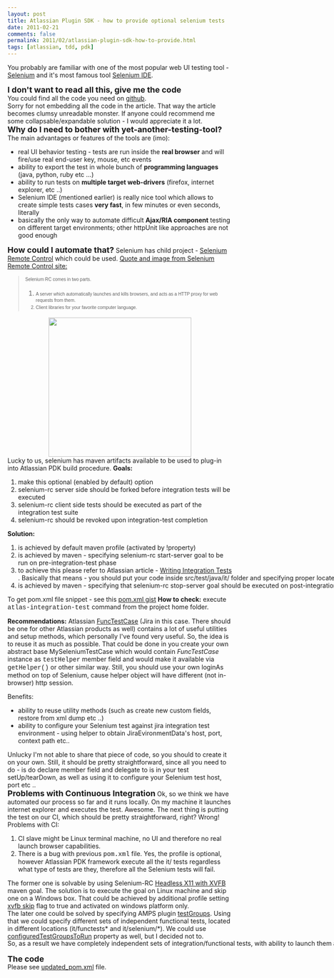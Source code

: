 ```yaml
---
layout: post
title: Atlassian Plugin SDK - how to provide optional selenium tests
date: 2011-02-21
comments: false
permalink: 2011/02/atlassian-plugin-sdk-how-to-provide.html
tags: [atlassian, tdd, pdk]
---
```


You probably are familiar with one of the most popular web UI testing tool - <a href="http://seleniumhq.org/">Selenium</a> and it's most famous tool <a href="http://seleniumhq.org/projects/ide/">Selenium IDE</a>.
<div>
</div><div><b><span class="Apple-style-span" style="font-size: large;">I don't want to read all this, give me the code</span></b></div><div><span class="Apple-style-span">You could find all the code you need on <a href="https://gist.github.com/836325#file_pom_updated.xml">github</a>.</span></div><div><span class="Apple-style-span">
</span></div><div><span class="Apple-style-span">Sorry for not embedding all the code in the article. That way the article becomes clumsy unreadable monster. If anyone could recommend me some collapsable/expandable solution - I would appreciate it a lot.</span></div><div><div>
<span class="Apple-style-span" style="font-size: large;"><b>Why do I need to bother with yet-another-testing-tool?</b></span>
The main advantages or features of the tools are (imo):
<ul><li>real UI behavior testing - tests are run inside the <b>real browser</b> and will fire/use real end-user key, mouse, etc events</li><li>ability to export the test in whole bunch of <b>programming languages</b> (java, python, ruby etc ...) </li><li>ability to run tests on <b>multiple target web-drivers</b> (firefox, internet explorer, etc ..)</li><li>Selenium IDE (mentioned earlier) is really nice tool which allows to create simple tests cases <b>very fast</b>, in few minutes or even seconds, literally</li><li>basically the only way to automate difficult <b>Ajax/RIA component</b> testing on different target environments; other httpUnit like approaches are not good enough</li></ul><b><span class="Apple-style-span" style="font-size: large;">How could I automate that?</span></b>
<span class="Apple-style-span">Selenium has child project - <a href="http://seleniumhq.org/projects/remote-control/">Selenium Remote Control</a> which could be used.</span>
<u><span class="Apple-style-span">Quote and image from </span>Selenium Remote Control site:</u>
<blockquote><span class="Apple-style-span"><span class="Apple-style-span" style="font-family: verdana, sans-serif; font-size: x-small; line-height: 16px;"></span></span>
<div style="line-height: 18px; margin-bottom: 0.6em; margin-left: 0px; margin-right: 0px; margin-top: 0px;"><span class="Apple-style-span"><span class="Apple-style-span" style="font-family: verdana, sans-serif; font-size: x-small; line-height: 16px;">Selenium RC comes in two parts. </span></span></div><ol><li style="margin-bottom: 0.2em; margin-top: 0.2em;"><span class="Apple-style-span"><span class="Apple-style-span" style="font-family: verdana, sans-serif; font-size: x-small; line-height: 16px;">A server which automatically launches and kills browsers, and acts as a HTTP proxy for web requests from them.</span></span></li><span class="Apple-style-span"><span class="Apple-style-span" style="font-family: verdana, sans-serif; font-size: x-small; line-height: 16px;"><li style="margin-bottom: 0.2em; margin-top: 0.2em;">Client libraries for your favorite computer language.</li></span></span></ol></blockquote><div class="separator" style="clear: both; text-align: center;"><a href="http://selenium.openqa.org/selenium-rc.png" imageanchor="1" style="margin-left: 1em; margin-right: 1em;"><img border="0" height="312" src="http://selenium.openqa.org/selenium-rc.png" width="320" /></a></div><div>
</div>Lucky to us, selenium has maven artifacts available to be used to plug-in into Atlassian PDK build procedure.
<b>Goals:</b>
<ol><li>make this optional (enabled by default) option</li><li>selenium-rc server side should be forked before integration tests will be executed</li><li>selenium-rc client side tests should be executed as part of the integration test suite</li><li>selenium-rc should be revoked upon integration-test completion</li></ol><b>Solution:</b>
<ol><li>is achieved by default maven profile (activated by !property)</li><li>is achieved by maven - specifying selenium-rc start-server g<span class="Apple-style-span" style="font-family: inherit;">oal to be run on <span class="Apple-style-span" style="line-height: 16px; white-space: pre;">pre-integration-test </span><span class="Apple-style-span" style="line-height: 16px; white-space: pre;">phase</span></span></li><li><span class="Apple-style-span" style="line-height: 16px; white-space: pre;">to achieve this please refer to Atlassian article - </span><span class="Apple-style-span" style="line-height: 16px; white-space: pre;"><a href="http://confluence.atlassian.com/display/DEVNET/Plugin+Tutorial+-+Writing+Integration+Tests+for+your+JIRA+plugin#PluginTutorial-WritingIntegrationTestsforyourJIRAplugin-Step6.WriteUnitandIntegrationTests">Writing Integration Tests</a></span><span class="Apple-style-span" style="line-height: 16px; white-space: pre;">. Basically that means - you should put your code inside src/test/java/it/ folder and specifying proper locatest.properties file.</span></li><li><span class="Apple-style-span" style="line-height: 16px; white-space: pre;">is achieved by maven - specifying that selenium-rc stop-server goal should be executed on post-integration-test phase.</span></li></ol><span class="Apple-style-span" style="font-family: inherit;"><span class="Apple-style-span" style="line-height: 16px; white-space: pre;">To get pom.xml file snippet - see this <a href="https://gist.github.com/836325#file_pom.xml">pom.xml gist</a></span></span><span class="Apple-style-span" style="font-family: inherit;">
</span>
<span class="Apple-style-span" style="font-family: inherit;"><b>How to check:</b></span>
execute <span class="Apple-style-span" style="font-family: 'Courier New', Courier, monospace;">atlas-integration-test</span> command from the project home folder.

<b>Recommendations:</b>
Atlassian <a href="http://docs.atlassian.com/software/jira/docs/api/latest/func-test-javadoc/">FuncTestCase</a> (Jira in this case. There should be one for other Atlassian products as well) contains a lot of useful utilities and setup methods, which personally I've found very useful. So, the idea is to reuse it as much as possible. That could be done in you create your own abstract base MySeleniumTestCase which would contain <i>FuncTestCase</i> instance as <span class="Apple-style-span" style="font-family: 'Courier New', Courier, monospace;">testHelper</span> member field and   would make it available via <span class="Apple-style-span" style="font-family: 'Courier New', Courier, monospace;">getHelper()</span> or other similar way.
Still, you should use your own loginAs method on top of Selenium, cause helper object  will have different (not in-browser) http session.
<div>
Benefits:
<ul><li>ability to reuse utility methods (such as create new custom fields, restore from xml dump etc ..)</li><li>ability to configure your Selenium test against jira integration test environment - using helper to obtain JiraEvironmentData's host, port, context path etc..</li></ul><div>Unlucky I'm not able to share that piece of code, so you should to create it on your own. Still, it should be pretty straightforward, since all you need to do - is do declare member field and delegate to is in your test setUp/tearDown, as well as using it to configure your Selenium test host, port etc ..</div><div>
</div><b><span class="Apple-style-span" style="font-size: large;">Problems with Continuous Integration</span></b>
<span class="Apple-style-span">Ok, so we think we have automated our process so far and it runs locally. On my machine it launches internet explorer and executes the test. Awesome. The next thing is putting the test on our CI, which should be pretty straightforward, right? Wrong!</span>
<span class="Apple-style-span">Problems with CI:</span>
<ol><li>CI slave might be Linux terminal machine, no UI and therefore no real launch browser capabilities.</li><li>There is a bug with previous <span class="Apple-style-span" style="font-family: 'Courier New', Courier, monospace;">pom.xml</span> file. Yes, the profile is optional, however Atlassian PDK framework execute all the it/ tests regardless what type of tests are they, therefore all the Selenium tests will fail.</li></ol><div>The former one is solvable by using Selenium-RC <a href="http://mojo.codehaus.org/selenium-maven-plugin/examples/headless-with-xvfb.html">Headless X11 with XVFB</a> maven goal. The solution is to execute the goal on Linux  machine and skip one on a Windows box. That could be achieved by additional profile setting <a href="http://mojo.codehaus.org/selenium-maven-plugin/xvfb-mojo.html#skip">xvfb skip</a> flag to true and activated on windows platform only.</div><div>
</div><div>The later one could be solved by specifying AMPS plugin <a href="http://confluence.atlassian.com/display/DEVNET/AMPS+Plugin+for+Maven#AMPSPluginforMaven-testGroups">testGroups</a>. Using that we could specify different sets of independent functional tests, located in different locations (it/functests* and it/selenium/*). We could use <a href="http://confluence.atlassian.com/display/DEVNET/AMPS+Plugin+for+Maven#AMPSPluginforMaven-configuredTestGroupsToRun">configuredTestGroupsToRun</a> property as well, but I decided not to. </div><div>
</div><span class="Apple-style-span" style="font-family: inherit;"><span class="Apple-style-span" style="line-height: 16px; white-space: pre;"><a href="https://gist.github.com/836325#file_pom.xml"></a></span><span class="Apple-style-span" style="line-height: 16px; white-space: pre;">So, as a result we have completely independent sets of integration/functional tests, with ability to launch them all-together or pick just one of them. </span></span>
<span class="Apple-style-span" style="font-family: inherit;"><span class="Apple-style-span" style="line-height: 16px; white-space: pre;"> </span></span></div><div><span class="Apple-style-span" style="font-family: inherit;"><span class="Apple-style-span" style="font-size: large;"><b>The code</b></span></span></div><div><span class="Apple-style-span" style="font-family: inherit;"><span class="Apple-style-span" style="line-height: 16px; white-space: pre;">Please see <a href="https://gist.github.com/836325#file_pom_updated.xml">updated_pom.xml</a> file.  </span></span></div></div></div>
